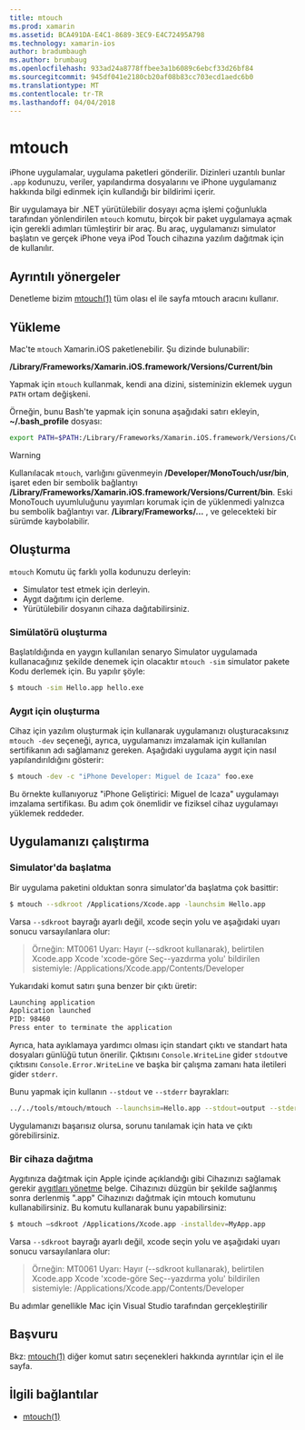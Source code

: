 ```yaml
---
title: mtouch
ms.prod: xamarin
ms.assetid: BCA491DA-E4C1-8689-3EC9-E4C72495A798
ms.technology: xamarin-ios
author: bradumbaugh
ms.author: brumbaug
ms.openlocfilehash: 933ad24a8778ffbee3a1b6089c6ebcf33d26bf84
ms.sourcegitcommit: 945df041e2180cb20af08b83cc703ecd1aedc6b0
ms.translationtype: MT
ms.contentlocale: tr-TR
ms.lasthandoff: 04/04/2018
---
```

# <a name="mtouch"></a>mtouch


iPhone uygulamalar, uygulama paketleri gönderilir. Dizinleri uzantılı bunlar `.app` kodunuzu, veriler, yapılandırma dosyalarını ve iPhone uygulamanız hakkında bilgi edinmek için kullandığı bir bildirimi içerir.

Bir uygulamaya bir .NET yürütülebilir dosyayı açma işlemi çoğunlukla tarafından yönlendirilen `mtouch` komutu, birçok bir paket uygulamaya açmak için gerekli adımları tümleştirir bir araç. Bu araç, uygulamanızı simulator başlatın ve gerçek iPhone veya iPod Touch cihazına yazılım dağıtmak için de kullanılır.


## <a name="detailed-instructions"></a>Ayrıntılı yönergeler

Denetleme bizim [mtouch(1)](http://docs.go-mono.com/?link=man%3amtouch(1)) tüm olası el ile sayfa mtouch aracını kullanır.

## <a name="installation"></a>Yükleme

Mac'te `mtouch` Xamarin.iOS paketlenebilir. Şu dizinde bulunabilir:

**/Library/Frameworks/Xamarin.iOS.framework/Versions/Current/bin**

Yapmak için `mtouch` kullanmak, kendi ana dizini, sisteminizin eklemek uygun `PATH` ortam değişkeni.  

Örneğin, bunu Bash'te yapmak için sonuna aşağıdaki satırı ekleyin, **~/.bash_profile** dosyası:

```bash
export PATH=$PATH:/Library/Frameworks/Xamarin.iOS.framework/Versions/Current/bin
```

> [!WARNING]
> Kullanılacak `mtouch`, varlığını güvenmeyin **/Developer/MonoTouch/usr/bin**, işaret eden bir sembolik bağlantıyı **/Library/Frameworks/Xamarin.iOS.framework/Versions/Current/bin**. Eski MonoTouch uyumluluğunu yayımları korumak için de yüklenmedi yalnızca bu sembolik bağlantıyı var. **/Library/Frameworks/...** , ve gelecekteki bir sürümde kaybolabilir.

## <a name="building"></a>Oluşturma

`mtouch` Komutu üç farklı yolla kodunuzu derleyin:

-  Simulator test etmek için derleyin.
-  Aygıt dağıtımı için derleme.
-  Yürütülebilir dosyanın cihaza dağıtabilirsiniz.


### <a name="building-for-the-simulator"></a>Simülatörü oluşturma

Başlatıldığında en yaygın kullanılan senaryo Simulator uygulamada kullanacağınız şekilde denemek için olacaktır `mtouch -sim` simulator pakete Kodu derlemek için. Bu yapılır şöyle:

```bash
$ mtouch -sim Hello.app hello.exe
```

### <a name="building-for-the-device"></a>Aygıt için oluşturma

Cihaz için yazılım oluşturmak için kullanarak uygulamanızı oluşturacaksınız `mtouch -dev` seçeneği, ayrıca, uygulamanızı imzalamak için kullanılan sertifikanın adı sağlamanız gereken. Aşağıdaki uygulama aygıt için nasıl yapılandırıldığını gösterir:

```bash
$ mtouch -dev -c "iPhone Developer: Miguel de Icaza" foo.exe
```

Bu örnekte kullanıyoruz "iPhone Geliştirici: Miguel de Icaza" uygulamayı imzalama sertifikası. Bu adım çok önemlidir ve fiziksel cihaz uygulamayı yüklemek reddeder.

 <a name="Running_your_Application" />


## <a name="running-your-application"></a>Uygulamanızı çalıştırma


### <a name="launching-on-the-simulator"></a>Simulator'da başlatma

Bir uygulama paketini olduktan sonra simulator'da başlatma çok basittir:

```bash
$ mtouch --sdkroot /Applications/Xcode.app -launchsim Hello.app 
```

Varsa `--sdkroot` bayrağı ayarlı değil, xcode seçin yolu ve aşağıdaki uyarı sonucu varsayılanlara olur:

> Örneğin: MT0061 Uyarı: Hayır (--sdkroot kullanarak), belirtilen Xcode.app Xcode 'xcode-göre Seç--yazdırma yolu' bildirilen sistemiyle: /Applications/Xcode.app/Contents/Developer 

Yukarıdaki komut satırı şuna benzer bir çıktı üretir:

```bash
Launching application
Application launched
PID: 98460
Press enter to terminate the application
```



Ayrıca, hata ayıklamaya yardımcı olması için standart çıktı ve standart hata dosyaları günlüğü tutun önerilir. Çıktısını `Console.WriteLine` gider `stdout`ve çıktısını `Console.Error.WriteLine` ve başka bir çalışma zamanı hata iletileri gider `stderr`.

Bunu yapmak için kullanın `--stdout` ve `--stderr` bayrakları:

```bash
../../tools/mtouch/mtouch --launchsim=Hello.app --stdout=output --stderr=error
```

Uygulamanızı başarısız olursa, sorunu tanılamak için hata ve çıktı görebilirsiniz.


### <a name="deploying-to-a-device"></a>Bir cihaza dağıtma

Aygıtınıza dağıtmak için Apple içinde açıklandığı gibi Cihazınızı sağlamak gerekir [aygıtları yönetme](http://developer.apple.com/library/ios/#documentation/Xcode/Conceptual/ios_development_workflow/00-About_the_iOS_Application_Development_Workflow/introduction.html) belge. Cihazınızı düzgün bir şekilde sağlanmış sonra derlenmiş ".app" Cihazınızı dağıtmak için mtouch komutunu kullanabilirsiniz. Bu komutu kullanarak bunu yapabilirsiniz:

```bash
$ mtouch —sdkroot /Applications/Xcode.app -installdev=MyApp.app
```

Varsa `--sdkroot` bayrağı ayarlı değil, xcode seçin yolu ve aşağıdaki uyarı sonucu varsayılanlara olur:

> Örneğin: MT0061 Uyarı: Hayır (--sdkroot kullanarak), belirtilen Xcode.app Xcode 'xcode-göre Seç--yazdırma yolu' bildirilen sistemiyle: /Applications/Xcode.app/Contents/Developer 

Bu adımlar genellikle Mac için Visual Studio tarafından gerçekleştirilir

## <a name="reference"></a>Başvuru

Bkz: [mtouch(1)](http://docs.go-mono.com/?link=man%3amtouch(1)) diğer komut satırı seçenekleri hakkında ayrıntılar için el ile sayfa.



## <a name="related-links"></a>İlgili bağlantılar

- [mtouch(1)](http://iosapi.xamarin.com/?link=man%3amtouch(1))

